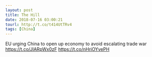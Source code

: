 ```yaml
---
layout: post
title: The Hill
date: 2018-07-16 03:00:21
tourl: http://t.co/t414UtTRv4
tags: [China]
---
```

EU urging China to open up economy to avoid escalating trade war https://t.co/JIARpWx0zF https://t.co/nHriOYvePH